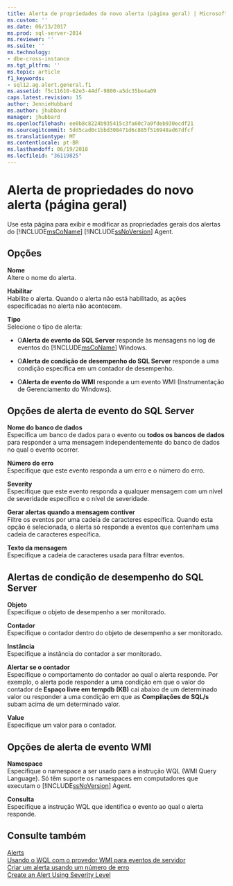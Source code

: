 ```yaml
---
title: Alerta de propriedades do novo alerta (página geral) | Microsoft Docs
ms.custom: ''
ms.date: 06/13/2017
ms.prod: sql-server-2014
ms.reviewer: ''
ms.suite: ''
ms.technology:
- dbe-cross-instance
ms.tgt_pltfrm: ''
ms.topic: article
f1_keywords:
- sql12.ag.alert.general.f1
ms.assetid: f5c11610-62e3-44df-9800-a5dc35be4a09
caps.latest.revision: 15
author: JennieHubbard
ms.author: jhubbard
manager: jhubbard
ms.openlocfilehash: ee0b8c8224b935415c3fa60c7a9fdeb930ecdf21
ms.sourcegitcommit: 5dd5cad0c1bbd308471d6c885f516948ad67dfcf
ms.translationtype: MT
ms.contentlocale: pt-BR
ms.lasthandoff: 06/19/2018
ms.locfileid: "36119825"
---
```

# <a name="alert-properties-new-alert-general-page"></a>Alerta de propriedades do novo alerta (página geral)
  Use esta página para exibir e modificar as propriedades gerais dos alertas do [!INCLUDE[msCoName](../../includes/msconame-md.md)] [!INCLUDE[ssNoVersion](../../includes/ssnoversion-md.md)] Agent.  
  
## <a name="options"></a>Opções  
 **Nome**  
 Altere o nome do alerta.  
  
 **Habilitar**  
 Habilite o alerta. Quando o alerta não está habilitado, as ações especificadas no alerta não acontecem.  
  
 **Tipo**  
 Selecione o tipo de alerta:  
  
-   O**Alerta de evento do SQL Server** responde às mensagens no log de eventos do [!INCLUDE[msCoName](../../includes/msconame-md.md)] Windows.  
  
-   O**Alerta de condição de desempenho do SQL Server** responde a uma condição específica em um contador de desempenho.  
  
-   O**Alerta de evento do WMI** responde a um evento WMI (Instrumentação de Gerenciamento do Windows).  
  
## <a name="sql-server-event-alert-options"></a>Opções de alerta de evento do SQL Server  
 **Nome do banco de dados**  
 Especifica um banco de dados para o evento ou **todos os bancos de dados** para responder a uma mensagem independentemente do banco de dados no qual o evento ocorrer.  
  
 **Número do erro**  
 Especifique que este evento responda a um erro e o número do erro.  
  
 **Severity**  
 Especifique que este evento responda a qualquer mensagem com um nível de severidade específico e o nível de severidade.  
  
 **Gerar alertas quando a mensagem contiver**  
 Filtre os eventos por uma cadeia de caracteres específica. Quando esta opção é selecionada, o alerta só responde a eventos que contenham uma cadeia de caracteres específica.  
  
 **Texto da mensagem**  
 Especifique a cadeia de caracteres usada para filtrar eventos.  
  
## <a name="sql-server-performance-condition-alerts"></a>Alertas de condição de desempenho do SQL Server  
 **Objeto**  
 Especifique o objeto de desempenho a ser monitorado.  
  
 **Contador**  
 Especifique o contador dentro do objeto de desempenho a ser monitorado.  
  
 **Instância**  
 Especifique a instância do contador a ser monitorado.  
  
 **Alertar se o contador**  
 Especifique o comportamento do contador ao qual o alerta responde. Por exemplo, o alerta pode responder a uma condição em que o valor do contador de **Espaço livre em tempdb (KB)** cai abaixo de um determinado valor ou responder a uma condição em que as **Compilações de SQL/s** subam acima de um determinado valor.  
  
 **Value**  
 Especifique um valor para o contador.  
  
## <a name="wmi-event-alert-options"></a>Opções de alerta de evento WMI  
 **Namespace**  
 Especifique o namespace a ser usado para a instrução WQL (WMI Query Language). Só têm suporte os namespaces em computadores que executam o [!INCLUDE[ssNoVersion](../../includes/ssnoversion-md.md)] Agent.  
  
 **Consulta**  
 Especifique a instrução WQL que identifica o evento ao qual o alerta responde.  
  
## <a name="see-also"></a>Consulte também  
 [Alerts](alerts.md)   
 [Usando o WQL com o provedor WMI para eventos de servidor](../../relational-databases/wmi-provider-server-events/using-wql-with-the-wmi-provider-for-server-events.md)   
 [Criar um alerta usando um número de erro](create-an-alert-using-an-error-number.md)   
 [Create an Alert Using Severity Level](create-an-alert-using-severity-level.md)  
  
  